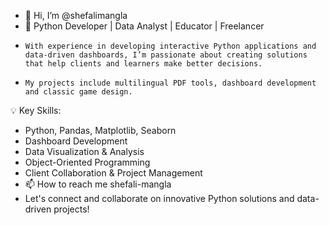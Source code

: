 - 👋 Hi, I’m @shefalimangla
- 🎯 Python Developer | Data Analyst | Educator | Freelancer
-     With experience in developing interactive Python applications and data-driven dashboards, I’m passionate about creating solutions that help clients and learners make better decisions.
-     My projects include multilingual PDF tools, dashboard development and classic game design.
💡 Key Skills:
- Python, Pandas, Matplotlib, Seaborn
- Dashboard Development
- Data Visualization & Analysis
- Object-Oriented Programming
- Client Collaboration & Project Management
- 📫 How to reach me  shefali-mangla
- Let's connect and collaborate on innovative Python solutions and data-driven projects!
